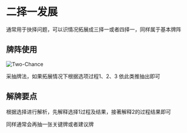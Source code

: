 # 二择一发展

通常用于抉择问题，可以识情况拓展成三择一或者四择一，同样属于基本牌阵

## 牌阵使用

![Two-Chance](images/Two-Chance.png)

采抽牌法，如果拓展情况下根据选项过程1、2、3 依此类推抽出即可

## 解牌要点

根据选择进行解析，先解释选择1过程及结果，接著解释2的过程结果即可

同样通常会再抽一张关键牌或者建议牌
